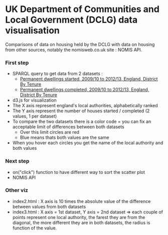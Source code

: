 # UK Department of Communities and Local Government (DCLG) data visualisation

Comparisons of data on housing held by the DCLG with data on housing from other sources, notably the nomisweb.co.uk site : NOMIS API.

### First step

* SPARQL query to get data from 2 datasets :
    * [Permanent dwellings started, 2009/10 to 2012/13, England, District By Tenure](http://opendatacommunities.org/data/house-building/starts/tenure)
    * [Permanent dwellings completed, 2009/10 to 2012/13, England, District By Tenure](http://opendatacommunities.org/data/house-building/completions/tenure)
* d3.js for visualization
* The X axis represent england's local authorities, alphabetically ranked
* The Y axis represent the number of houses started / completed (2 values, 1 per dataset)
* To compare the two datasets there is a color code = you can fix an acceptable limit of differences between both datasets 
    * Over this limit circles are red 
    * Blue means thats both values are the same
* When you hover each circles you get the name of the local authority and both values

### Next step

* on("click") function to have different way to sort the scatter plot
* NOMIS API

### Other viz

* index2.html : X axis is 10 times the absolute value of the difference between values from both datasets
* index3.html : X axis = 1st dataset, Y axis = 2nd dataset => each couple of points represent one local authority, the farest they are from the diagonal, the more different they are in both datasets, the radius is function of the value.